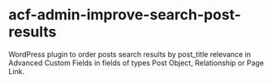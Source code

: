 # acf-admin-improve-search-post-results
WordPress plugin to order posts search results by post_title relevance in Advanced Custom Fields in fields of types Post Object, Relationship or Page Link.
